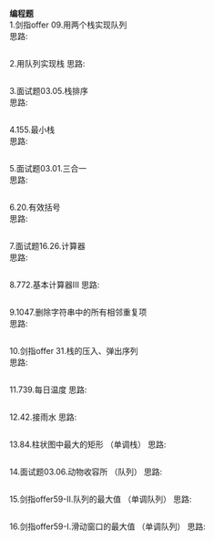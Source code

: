 **编程题**   
1.剑指offer 09.用两个栈实现队列     
思路: 
```c++


```

2.用队列实现栈
思路:
```c++


```

3.面试题03.05.栈排序          
思路:
```c++


```

4.155.最小栈     
思路:
```c++


```

5.面试题03.01.三合一    
思路:
```c++


```

6.20.有效括号  
思路:
```c++


```

7.面试题16.26.计算器     
思路:
```c++


```

8.772.基本计算器III 
思路:
```c++


```

9.1047.删除字符串中的所有相邻重复项      
思路:
```c++


```

10.剑指offer 31.栈的压入、弹出序列   
思路:
```c++


```

11.739.每日温度
思路:
```c++


```

12.42.接雨水
思路:
```c++


```

13.84.柱状图中最大的矩形 （单调栈）
思路:
```c++


```

14.面试题03.06.动物收容所 （队列）
思路:
```c++


```

15.剑指offer59-II.队列的最大值 （单调队列） 
思路:
```c++


```

16.剑指offer59-I.滑动窗口的最大值 （单调队列）
思路:
```c++


```


